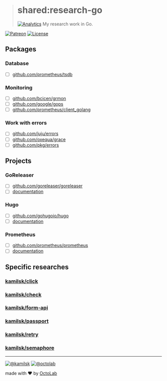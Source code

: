 > # shared:research-go
> [![Analytics](https://ga-beacon.appspot.com/UA-109817251-4/shared/research-go:readme?pixel)](https://github.com/kamilsk/shared/tree/research-go)
> My research work in Go.

[![Patreon](https://img.shields.io/badge/patreon-donate-orange.svg)](https://www.patreon.com/octolab)
[![License](https://img.shields.io/badge/license-MIT-blue.svg)](LICENSE)

## Packages

### Database

- [ ] [github.com/prometheus/tsdb](https://github.com/prometheus/tsdb)

### Monitoring

- [ ] [github.com/bcicen/grmon](https://github.com/bcicen/grmon)
- [ ] [github.com/google/gops](https://github.com/google/gops)
- [ ] [github.com/prometheus/client_golang](https://github.com/prometheus/client_golang)

### Work with errors

- [ ] [github.com/juju/errors](https://github.com/juju/errors)
- [ ] [github.com/oxequa/grace](https://github.com/oxequa/grace)
- [ ] [github.com/pkg/errors](https://github.com/pkg/errors)

## Projects

### GoReleaser

- [ ] [github.com/goreleaser/goreleaser](https://github.com/goreleaser/goreleaser)
- [ ] [documentation](https://goreleaser.com/)

### Hugo

- [ ] [github.com/gohugoio/hugo](https://github.com/gohugoio/hugo)
- [ ] [documentation](https://gohugo.io/documentation/)

### Prometheus

- [ ] [github.com/prometheus/prometheus](https://github.com/prometheus/prometheus)
- [ ] [documentation](https://prometheus.io/docs/introduction/overview/)

## Specific researches

### [kamilsk/click](https://github.com/kamilsk/click/tree/research)

### [kamilsk/check](https://github.com/kamilsk/check/tree/research)

### [kamilsk/form-api](https://github.com/kamilsk/form-api/tree/research)

### [kamilsk/passport](https://github.com/kamilsk/passport/tree/research)

### [kamilsk/retry](https://github.com/kamilsk/retry/tree/research)

### [kamilsk/semaphore](https://github.com/kamilsk/semaphore/tree/research)

---

[![@kamilsk](https://img.shields.io/badge/author-%40kamilsk-blue.svg)](https://twitter.com/ikamilsk)
[![@octolab](https://img.shields.io/badge/sponsor-%40octolab-blue.svg)](https://twitter.com/octolab_inc)

made with ❤️ by [OctoLab](https://www.octolab.org/)
